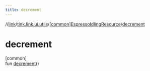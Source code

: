 ```yaml
---
title: decrement
---
```

//[link](../../../index.html)/[tink.link.ui.utils](../index.html)/[[common]EspressoIdlingResource](index.html)/[decrement](decrement.html)



# decrement



[common]\
fun [decrement](decrement.html)()




